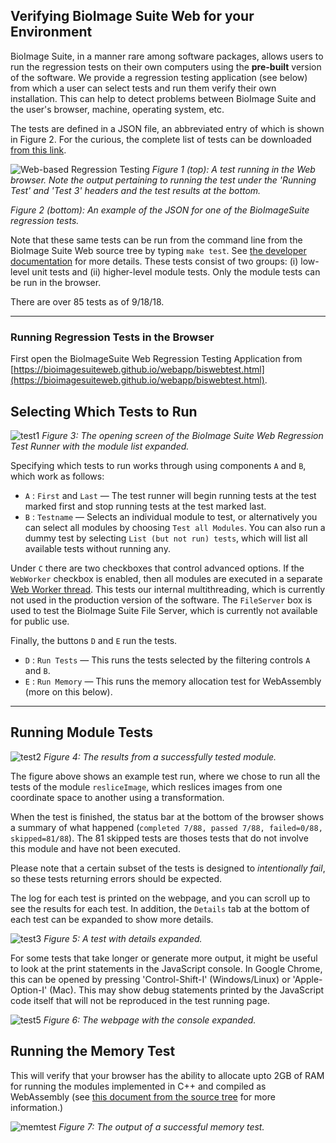 ## Verifying BioImage Suite Web for your Environment

BioImage Suite, in a manner rare among software packages,
allows users to run the regression tests on their own computers using the
__pre-built__ version of the software. We provide a regression
testing application (see below) from which a user can select tests and
run them verify their own installation. This can help to detect problems between BioImage Suite and the user's browser, machine, operating system, etc. 

The tests are defined in a JSON file, an abbreviated entry of which is shown in Figure 2. For the curious, the complete list of tests can be downloaded [from this link](https://bioimagesuiteweb.github.io/webapp/test/module_tests.json).

![Web-based Regression Testing](images/biswebtest.png)
_Figure 1 (top): A test running in the Web browser. Note the output pertaining to running the test under the 'Running Test' and 'Test 3' headers and the test results at the bottom._

_Figure 2 (bottom): An example of the JSON for one of the BioImageSuite regression tests._

Note that these same tests can be run from the command line from the BioImage Suite Web source tree by typing `make test`. See [the developer documentation](https://github.com/bioimagesuiteweb/bisweb/tree/master/docs) for more details. These tests consist of two groups: (i) low-level unit tests and (ii) higher-level module tests. Only the module tests can be run in the browser.

There are over 85 tests as of 9/18/18.
 
---

### Running Regression Tests in the Browser

First open the BioImageSuite Web Regression Testing Application from [https://bioimagesuiteweb.github.io/webapp/biswebtest.html](https://bioimagesuiteweb.github.io/webapp/biswebtest.html).

## Selecting Which Tests to Run

![test1](images/test1.png)
_Figure 3: The opening screen of the BioImage Suite Web Regression Test Runner with the module list expanded._ 

Specifying which tests to run works through using components `A` and `B`, which work as follows:

* `A` : `First` and `Last` — The test runner will begin running tests at the test marked first and stop running tests at the test marked last.
* `B` : `Testname` — Selects an individual module to test, or alternatively you can select all modules by choosing `Test all Modules`. You can also run a dummy test by selecting `List (but not run) tests`, which will list all available tests without running any.

Under `C` there are two checkboxes that control advanced options. If the `WebWorker` checkbox is enabled, then all modules are executed in a separate [Web Worker thread](https://developer.mozilla.org/en-US/docs/Web/API/Web_Workers_API/Using_web_workers). This tests our internal multithreading, which is currently not used in the production version of the software. The `FileServer` box is used to test the BioImage Suite File Server, which is currently not available for public use.

Finally, the buttons `D` and `E` run the tests. 

* `D` : `Run Tests` — This runs the tests selected by the filtering controls `A` and `B`.
* `E` : `Run Memory` — This runs the memory allocation test for WebAssembly (more on this below).

---

## Running Module Tests

![test2](images/test2.png)
_Figure 4: The results from a successfully tested module._

The figure above shows an example test run, where we chose to run all the tests of the module `resliceImage`, which reslices images from one coordinate space to another using a transformation. 

When the test is finished, the status bar at the bottom of the browser shows a summary of what happened (`completed 7/88, passed 7/88, failed=0/88, skipped=81/88`). The 81 skipped tests are thoses tests that do not involve this module and have not been executed.

Please note that a certain subset of the tests is designed to _intentionally fail_, so these tests returning errors should be expected.

The log for each test is printed on the webpage, and you can scroll up to see the results for each test. In addition, the `Details` tab at the bottom of each test can be expanded to show more details.

![test3](images/test3.png)
_Figure 5: A test with details expanded._

For some tests that take longer or generate more output, it might be useful to look at the print statements in the JavaScript console. In Google Chrome, this can be opened by pressing 'Control-Shift-I' (Windows/Linux) or 'Apple-Option-I' (Mac). This may show debug statements printed by the JavaScript code itself that will not be reproduced in the test running page.

![test5](images/test4.png)
_Figure 6: The webpage with the console expanded._


## Running the Memory Test

This will verify that your browser has the ability to allocate upto 2GB of RAM for running the modules implemented in C++ and compiled as WebAssembly (see [this document from the source tree](https://github.com/bioimagesuiteweb/bisweb/blob/master/docs/JStoWASM.md) for more information.) 

![memtest](images/test5.png)
_Figure 7: The output of a successful memory test._



